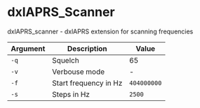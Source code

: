 # dxlAPRS_Scanner
dxlAPRS_scanner - dxlAPRS extension for scanning frequencies

Argument|Description|Value
-|-|-
`-q`|Squelch|65
`-v`|Verbouse mode|-
`-f`|Start frequency in Hz|`404000000`
`-s`|Steps in Hz|`2500`
